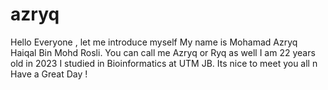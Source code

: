 # azryq
Hello Everyone , let me introduce myself
My name is Mohamad Azryq Haiqal Bin Mohd Rosli. You can call me Azryq or Ryq as well
I am 22 years old in 2023
I studied in Bioinformatics at UTM JB.
Its nice to meet you all n Have a Great Day !
